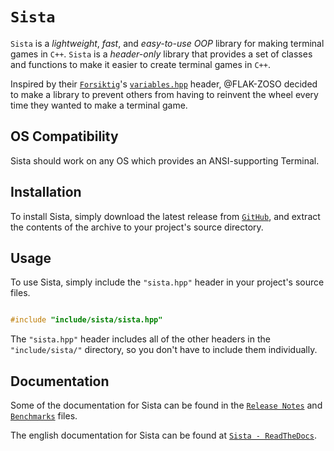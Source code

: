 # `Sista`

`Sista` is a *lightweight*, *fast*, and *easy-to-use* *OOP* library for making terminal games in `C++`.
`Sista` is a *header-only* library that provides a set of classes and functions to make it easier to create terminal games in `C++`.

Inspired by their [`Forsiktig`](https://github.com/Lioydiano/Forsiktig)'s [`variables.hpp`](https://github.com/Lioydiano/Forsiktig/blob/main/variables.hpp) header, @FLAK-ZOSO decided to make a library to prevent others from having to reinvent the wheel every time they wanted to make a terminal game.

## OS Compatibility

Sista should work on any OS which provides an ANSI-supporting Terminal.

## Installation

To install Sista, simply download the latest release from [`GitHub`](https://github.com/FLAK-ZOSO/Sista), and extract the contents of the archive to your project's source directory.

## Usage

To use Sista, simply include the `"sista.hpp"` header in your project's source files.

```cpp

#include "include/sista/sista.hpp"

```

The `"sista.hpp"` header includes all of the other headers in the `"include/sista/"` directory, so you don't have to include them individually.

## Documentation

Some of the documentation for Sista can be found in the [`Release Notes`](ReleaseNotes.md) and [`Benchmarks`](Benchmarks.md) files.

The english documentation for Sista can be found at [`Sista - ReadTheDocs`](https://sista.readthedocs.io/).
